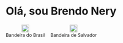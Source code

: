 <!DOCTYPE html>
<html lang="pt-br">
<head>
    <meta charset="UTF-8">
    <meta name="viewport" content="width=device-width, initial-scale=1.0">
    <title>Brendo Nery</title>
</head>
<body>
    <h1>Olá, sou Brendo Nery</h1>
    <div style="display: inline-block; text-align: center; margin-right: 10px;">
        <img height="20px" src="https://upload.wikimedia.org/wikipedia/commons/thumb/0/05/Flag_of_Brazil.svg/1280px-Flag_of_Brazil.svg.png" alt="Bandeira do Brasil">
        <p style="margin: 0; font-size: 12px;">Bandeira do Brasil</p>
    </div>
    <div style="display: inline-block; text-align: center;">
        <img height="20px" src="https://upload.wikimedia.org/wikipedia/commons/thumb/9/95/Bandeira_de_Salvador.svg/243px-Bandeira_de_Salvador.svg.png" alt="Bandeira de Salvador">
        <p style="margin: 0; font-size: 12px;">Bandeira de Salvador</p>
    </div>
</body>
</html>
